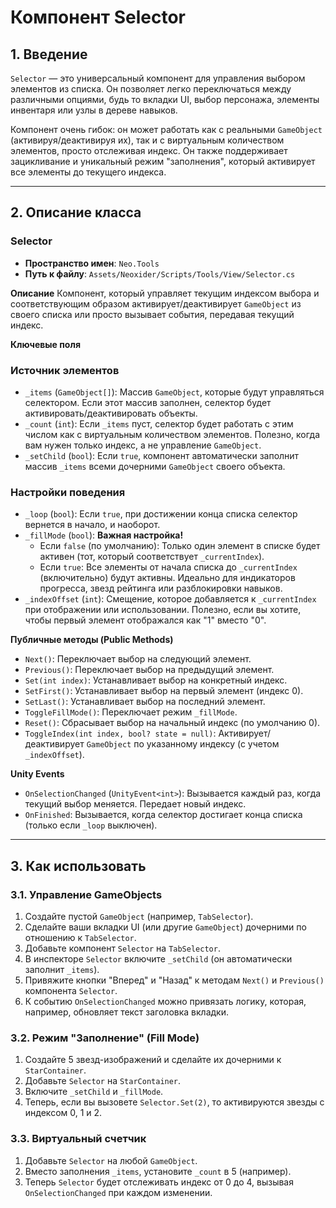 # Компонент Selector

## 1. Введение

`Selector` — это универсальный компонент для управления выбором элементов из списка. Он позволяет легко переключаться между различными опциями, будь то вкладки UI, выбор персонажа, элементы инвентаря или узлы в дереве навыков.

Компонент очень гибок: он может работать как с реальными `GameObject` (активируя/деактивируя их), так и с виртуальным количеством элементов, просто отслеживая индекс. Он также поддерживает зацикливание и уникальный режим "заполнения", который активирует все элементы до текущего индекса.

---

## 2. Описание класса

### Selector
- **Пространство имен**: `Neo.Tools`
- **Путь к файлу**: `Assets/Neoxider/Scripts/Tools/View/Selector.cs`

**Описание**
Компонент, который управляет текущим индексом выбора и соответствующим образом активирует/деактивирует `GameObject` из своего списка или просто вызывает события, передавая текущий индекс.

**Ключевые поля**

### Источник элементов
- `_items` (`GameObject[]`): Массив `GameObject`, которые будут управляться селектором. Если этот массив заполнен, селектор будет активировать/деактивировать объекты.
- `_count` (`int`): Если `_items` пуст, селектор будет работать с этим числом как с виртуальным количеством элементов. Полезно, когда вам нужен только индекс, а не управление `GameObject`.
- `_setChild` (`bool`): Если `true`, компонент автоматически заполнит массив `_items` всеми дочерними `GameObject` своего объекта.

### Настройки поведения
- `_loop` (`bool`): Если `true`, при достижении конца списка селектор вернется в начало, и наоборот.
- `_fillMode` (`bool`): **Важная настройка!**
  - Если `false` (по умолчанию): Только один элемент в списке будет активен (тот, который соответствует `_currentIndex`).
  - Если `true`: Все элементы от начала списка до `_currentIndex` (включительно) будут активны. Идеально для индикаторов прогресса, звезд рейтинга или разблокировки навыков.
- `_indexOffset` (`int`): Смещение, которое добавляется к `_currentIndex` при отображении или использовании. Полезно, если вы хотите, чтобы первый элемент отображался как "1" вместо "0".

**Публичные методы (Public Methods)**
- `Next()`: Переключает выбор на следующий элемент.
- `Previous()`: Переключает выбор на предыдущий элемент.
- `Set(int index)`: Устанавливает выбор на конкретный индекс.
- `SetFirst()`: Устанавливает выбор на первый элемент (индекс 0).
- `SetLast()`: Устанавливает выбор на последний элемент.
- `ToggleFillMode()`: Переключает режим `_fillMode`.
- `Reset()`: Сбрасывает выбор на начальный индекс (по умолчанию 0).
- `ToggleIndex(int index, bool? state = null)`: Активирует/деактивирует `GameObject` по указанному индексу (с учетом `_indexOffset`).

**Unity Events**
- `OnSelectionChanged` (`UnityEvent<int>`): Вызывается каждый раз, когда текущий выбор меняется. Передает новый индекс.
- `OnFinished`: Вызывается, когда селектор достигает конца списка (только если `_loop` выключен).

---

## 3. Как использовать

### 3.1. Управление GameObjects
1.  Создайте пустой `GameObject` (например, `TabSelector`).
2.  Сделайте ваши вкладки UI (или другие `GameObject`) дочерними по отношению к `TabSelector`.
3.  Добавьте компонент `Selector` на `TabSelector`.
4.  В инспекторе `Selector` включите `_setChild` (он автоматически заполнит `_items`).
5.  Привяжите кнопки "Вперед" и "Назад" к методам `Next()` и `Previous()` компонента `Selector`.
6.  К событию `OnSelectionChanged` можно привязать логику, которая, например, обновляет текст заголовка вкладки.

### 3.2. Режим "Заполнение" (Fill Mode)
1.  Создайте 5 звезд-изображений и сделайте их дочерними к `StarContainer`.
2.  Добавьте `Selector` на `StarContainer`.
3.  Включите `_setChild` и `_fillMode`.
4.  Теперь, если вы вызовете `Selector.Set(2)`, то активируются звезды с индексом 0, 1 и 2.

### 3.3. Виртуальный счетчик
1.  Добавьте `Selector` на любой `GameObject`.
2.  Вместо заполнения `_items`, установите `_count` в 5 (например).
3.  Теперь `Selector` будет отслеживать индекс от 0 до 4, вызывая `OnSelectionChanged` при каждом изменении.
